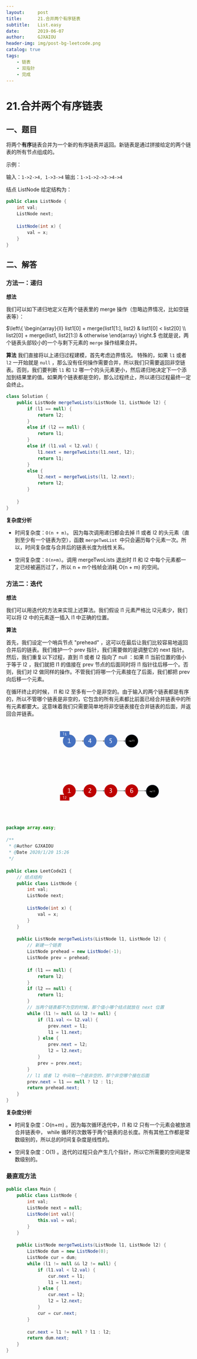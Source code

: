 ```yaml
---
layout:     post
title:      21.合并两个有序链表
subtitle:   List.easy
date:       2019-06-07
author:     GJXAIOU
header-img: img/post-bg-leetcode.png
catalog: true
tags:
    - 链表
	- 双指针
	- 完成
---
```




# 21.合并两个有序链表


## 一、题目

将两个**有序**链表合并为一个新的有序链表并返回。新链表是通过拼接给定的两个链表的所有节点组成的。 

示例：

输入：`1->2->4, 1->3->4`
输出：`1->1->2->3->4->4`

 结点 ListNode 给定结构为：

```java
public class ListNode {
    int val;
    ListNode next;

    ListNode(int x) {
        val = x;
    }
}
```




## 二、解答

### 方法一：递归

**想法**

我们可以如下递归地定义在两个链表里的 merge 操作（忽略边界情况，比如空链表等）：

$\left\{ \begin{array}{ll} list1[0] + merge(list1[1:], list2) & list1[0] < list2[0] \\ list2[0] + merge(list1, list2[1:]) & otherwise \end{array} \right.$
也就是说，两个链表头部较小的一个与剩下元素的 `merge` 操作结果合并。

**算法** 
我们直接将以上递归过程建模，首先考虑边界情况。 特殊的，如果 `l1` 或者 `l2` 一开始就是 `null` ，那么没有任何操作需要合并，所以我们只需要返回非空链表。否则，我们要判断 `l1` 和 `l2` 哪一个的头元素更小，然后递归地决定下一个添加到结果里的值。如果两个链表都是空的，那么过程终止，所以递归过程最终一定会终止。

```java
class Solution {
    public ListNode mergeTwoLists(ListNode l1, ListNode l2) {
        if (l1 == null) {
            return l2;
        }
        else if (l2 == null) {
            return l1;
        }
        else if (l1.val < l2.val) {
            l1.next = mergeTwoLists(l1.next, l2);
            return l1;
        }
        else {
            l2.next = mergeTwoLists(l1, l2.next);
            return l2;
        }

    }
}
```

**复杂度分析**

- 时间复杂度：`O(n + m)`。 因为每次调用递归都会去掉 l1 或者 l2 的头元素（直到至少有一个链表为空），函数 `mergeTwoList `中只会遍历每个元素一次。所以，时间复杂度与合并后的链表长度为线性关系。

- 空间复杂度：`O(n+m)`。调用 mergeTwoLists 退出时 l1 和 l2 中每个元素都一定已经被遍历过了，所以 n + m个栈帧会消耗 O(n + m) 的空间。





### 方法二：迭代

**想法**

我们可以用迭代的方法来实现上述算法。我们假设 l1 元素严格比 l2元素少，我们可以将 l2 中的元素逐一插入 l1 中正确的位置。

**算法**

首先，我们设定一个哨兵节点 "prehead" ，这可以在最后让我们比较容易地返回合并后的链表。我们维护一个 prev 指针，我们需要做的是调整它的 next 指针。然后，我们重复以下过程，直到 l1 或者 l2 指向了 null ：如果 l1 当前位置的值小于等于 l2 ，我们就把 l1 的值接在 prev 节点的后面同时将 l1 指针往后移一个。否则，我们对 l2 做同样的操作。不管我们将哪一个元素接在了后面，我们都把 prev 向后移一个元素。

在循环终止的时候， l1 和 l2 至多有一个是非空的。由于输入的两个链表都是有序的，所以不管哪个链表是非空的，它包含的所有元素都比前面已经合并链表中的所有元素都要大。这意味着我们只需要简单地将非空链表接在合并链表的后面，并返回合并链表。


![合并两个有序链表](21.%E5%90%88%E5%B9%B6%E4%B8%A4%E4%B8%AA%E6%9C%89%E5%BA%8F%E9%93%BE%E8%A1%A8.resource/%E5%90%88%E5%B9%B6%E4%B8%A4%E4%B8%AA%E6%9C%89%E5%BA%8F%E9%93%BE%E8%A1%A8.gif)


```java
package array.easy;

/**
 * @Author GJXAIOU
 * @Date 2020/1/20 15:26
 */

public class LeetCode21 {
    // 结点结构
    public class ListNode {
        int val;
        ListNode next;

        ListNode(int x) {
            val = x;
        }
    }

    public ListNode mergeTwoLists(ListNode l1, ListNode l2) {
        // 新建一个链表
        ListNode prehead = new ListNode(-1);
        ListNode prev = prehead;

        if (l1 == null) {
            return l2;
        }
        if (l2 == null) {
            return l1;
        }
        // 当两个链表都不为空的时候，那个值小哪个结点就放在 next 位置
        while (l1 != null && l2 != null) {
            if (l1.val <= l2.val) {
                prev.next = l1;
                l1 = l1.next;
            } else {
                prev.next = l2;
                l2 = l2.next;
            }
            prev = prev.next;
        }
        // l1 或者 l2 中间有一个是非空的，那个非空哪个接在后面
        prev.next = l1 == null ? l2 : l1;
        return prehead.next;
    }
}

```


**复杂度分析**

- 时间复杂度：O(n+m) 。因为每次循环迭代中，l1 和 l2 只有一个元素会被放进合并链表中， while 循环的次数等于两个链表的总长度。所有其他工作都是常数级别的，所以总的时间复杂度是线性的。

- 空间复杂度：O(1) 。迭代的过程只会产生几个指针，所以它所需要的空间是常数级别的。



### 最直观方法

```java
public class Main {
    public class ListNode {
        int val;
        ListNode next = null;
        ListNode(int val){
            this.val = val;
        }
    }

    public ListNode mergeTwoLists(ListNode l1, ListNode l2) {
        ListNode dum = new ListNode(0);
        ListNode cur = dum;
        while (l1 != null && l2 != null) {
            if (l1.val < l2.val) {
                cur.next = l1;
                l1 = l1.next;
            } else {
                cur.next = l2;
                l2 = l2.next;
            }
            cur = cur.next;
        }

        cur.next = l1 != null ? l1 : l2;
        return dum.next;
    }
}
```

